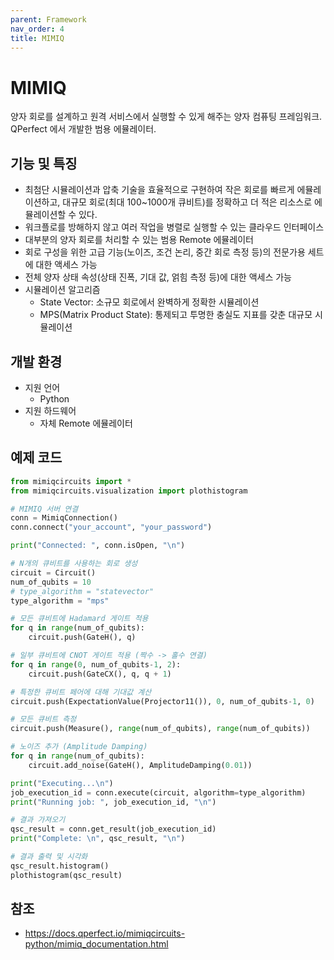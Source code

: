 ```yaml
---
parent: Framework
nav_order: 4
title: MIMIQ
---
```


# MIMIQ
양자 회로를 설계하고 원격 서비스에서 실행할 수 있게 해주는 양자 컴퓨팅 프레임워크.  
QPerfect 에서 개발한 범용 에뮬레이터.



## 기능 및 특징
- 최첨단 시뮬레이션과 압축 기술을 효율적으로 구현하여 작은 회로를 빠르게 에뮬레이션하고, 대규모 회로(최대 100~1000개 큐비트)를 정확하고 더 적은 리소스로 에뮬레이션할 수 있다.
- 워크플로를 방해하지 않고 여러 작업을 병렬로 실행할 수 있는 클라우드 인터페이스
- 대부분의 양자 회로를 처리할 수 있는 범용 Remote 에뮬레이터
- 회로 구성을 위한 고급 기능(노이즈, 조건 논리, 중간 회로 측정 등)의 전문가용 세트에 대한 액세스 가능
- 전체 양자 상태 속성(상태 진폭, 기대 값, 얽힘 측정 등)에 대한 액세스 가능
- 시뮬레이션 알고리즘
  - State Vector: 소규모 회로에서 완벽하게 정확한 시뮬레이션
  - MPS(Matrix Product State): 통제되고 투명한 충실도 지표를 갖춘 대규모 시뮬레이션



## 개발 환경
- 지원 언어
    - Python
- 지원 하드웨어
    - 자체 Remote 에뮬레이터



## 예제 코드
```python
from mimiqcircuits import *
from mimiqcircuits.visualization import plothistogram

# MIMIQ 서버 연결
conn = MimiqConnection()
conn.connect("your_account", "your_password")

print("Connected: ", conn.isOpen, "\n")

# N개의 큐비트를 사용하는 회로 생성
circuit = Circuit()
num_of_qubits = 10
# type_algorithm = "statevector"
type_algorithm = "mps"

# 모든 큐비트에 Hadamard 게이트 적용
for q in range(num_of_qubits):
    circuit.push(GateH(), q)

# 일부 큐비트에 CNOT 게이트 적용 (짝수 -> 홀수 연결)
for q in range(0, num_of_qubits-1, 2):
    circuit.push(GateCX(), q, q + 1)

# 특정한 큐비트 페어에 대해 기대값 계산
circuit.push(ExpectationValue(Projector11()), 0, num_of_qubits-1, 0)

# 모든 큐비트 측정
circuit.push(Measure(), range(num_of_qubits), range(num_of_qubits))

# 노이즈 추가 (Amplitude Damping)
for q in range(num_of_qubits):
    circuit.add_noise(GateH(), AmplitudeDamping(0.01))

print("Executing...\n")
job_execution_id = conn.execute(circuit, algorithm=type_algorithm)
print("Running job: ", job_execution_id, "\n")

# 결과 가져오기
qsc_result = conn.get_result(job_execution_id)
print("Complete: \n", qsc_result, "\n")

# 결과 출력 및 시각화
qsc_result.histogram()
plothistogram(qsc_result)
```



## 참조
- https://docs.qperfect.io/mimiqcircuits-python/mimiq_documentation.html
